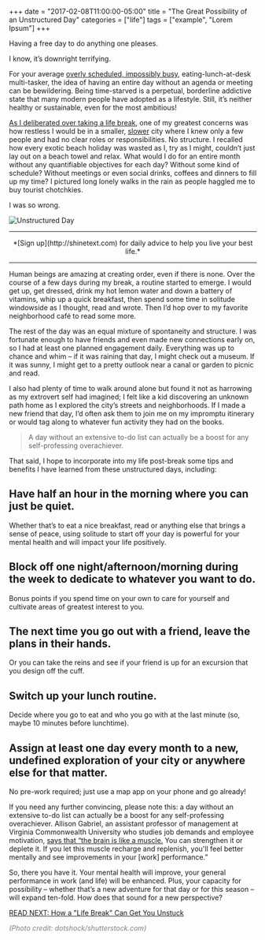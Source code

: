 +++
  date = "2017-02-08T11:00:00-05:00"
  title = "The Great Possibility of an Unstructured Day"
  categories = ["life"]
  tags = ["example", "Lorem Ipsum"]
+++



<span class="dropcap">H</span>aving a free day to do anything one pleases.

I know, it’s downright terrifying.
 
For your average [overly scheduled, impossibly busy](http://advice.shinetext.com/articles/5-ways-to-sober-up-from-your-busy-ness-addiction/), eating-lunch-at-desk multi-tasker, the idea of having an entire day without an agenda or meeting can be bewildering. Being time-starved is a perpetual, borderline addictive state that many modern people have adopted as a lifestyle. Still, it’s neither healthy or sustainable, even for the most ambitious!

[As I deliberated over taking a life break](http://advice.shinetext.com/articles/taking-a-life-break-to-get-unstuck/), one of my greatest concerns was how restless I would be in a smaller, [slower](http://advice.shinetext.com/articles/shine-squad-feature-ninas-4-tips-to-slow-down-and-enjoy-life/?utm_source=Shine&utm_medium=Blog) city where I knew only a few people and had no clear roles or responsibilities. No structure. I recalled how every exotic beach holiday was wasted as I, try as I might, couldn’t just lay out on a beach towel and relax. What would I do for an entire month without any quantifiable objectives for each day? Without some kind of schedule? Without meetings or even social drinks, coffees and dinners to fill up my time? I pictured long lonely walks in the rain as people haggled me to buy tourist chotchkies.

I was so wrong. 

![Unstructured Day](//images.contentful.com/awpxl2koull4/5ygBAMMC3eUiaQKsCcSwG2/c6f3e233c5af88859aaba20ea9bd672f/unstructured_day_body.jpg)

---
<center> *[Sign up](http://shinetext.com) for daily advice to help you live your best life.* </center>

---


Human beings are amazing at creating order, even if there is none. Over the course of a few days during my break, a routine started to emerge. I would get up, get dressed, drink my hot lemon water and down a battery of vitamins, whip up a quick breakfast, then spend some time in solitude windowside as I thought, read and wrote. Then I’d hop over to my favorite neighborhood café to read some more. 

The rest of the day was an equal mixture of spontaneity and structure. I was fortunate enough to have friends and even made new connections early on, so I had at least one planned engagement daily. Everything was up to chance and whim – if it was raining that day, I might check out a museum. If it was sunny, I might get to a pretty outlook near a canal or garden to picnic and read. 

I also had plenty of time to walk around alone but found it not as harrowing as my extrovert self had imagined; I felt like a kid discovering an unknown path home as I explored the city’s streets and neighborhoods. If I made a new friend that day, I’d often ask them to join me on my impromptu itinerary or would tag along to whatever fun activity they had on the books.


> A day without an extensive to-do list can actually be a boost for any self-professing overachiever.


That said, I hope to incorporate into my life post-break some tips and benefits I have learned from these unstructured days, including:  

## Have half an hour in the morning where you can just be quiet. 
Whether that’s to eat a nice breakfast, read or anything else that brings a sense of peace, using solitude to start off your day is powerful for your mental health and will impact your life positively.

## Block off one night/afternoon/morning during the week to dedicate to whatever you want to do. 
Bonus points if you spend time on your own to care for yourself and cultivate areas of greatest interest to you.

## The next time you go out with a friend, leave the plans in their hands. 
Or you can take the reins and see if your friend is up for an excursion that you design off the cuff.

## Switch up your lunch routine. 
Decide where you go to eat and who you go with at the last minute (so, maybe 10 minutes before lunchtime). 

## Assign at least one day every month to a new, undefined exploration of your city or anywhere else for that matter. 
No pre-work required; just use a map app on your phone and go already!
	
If you need any further convincing, please note this: a day without an extensive to-do list can actually be a boost for any self-professing overachiever. Allison Gabriel, an assistant professor of management at Virginia Commonwealth University who studies job demands and employee motivation, [says that “the brain is like a muscle.](https://www.entrepreneur.com/article/237446) You can strengthen it or deplete it. If you let this muscle recharge and replenish, you'll feel better mentally and see improvements in your [work] performance.”

So, there you have it. Your mental health will improve, your general performance in work (and life) will be enhanced. Plus, your capacity for possibility – whether that’s a new adventure for that day or for this season – will expand ten-fold. How does that sound for a new perspective?


[READ NEXT: How a "Life Break" Can Get You Unstuck](http://advice.shinetext.com/articles/taking-a-life-break-to-get-unstuck/)

*<font color ="#808080">(Photo credit: dotshock/shutterstock.com)</font>*

<div class="pubexchange_module" id="pubexchange_below_content" data-pubexchange-module-id="2323"></div>

<script>(function(w, d, s, id) {
  w.PUBX=w.PUBX || {pub: "shine_text", discover: false, lazy: true};
  var js, pjs = d.getElementsByTagName(s)[0];
  if (d.getElementById(id)) return;
  js = d.createElement(s); js.id = id; js.async = true;
  js.src = "//main.pubexchange.com/loader.min.js";
  pjs.parentNode.insertBefore(js, pjs);
}(window, document, "script", "pubexchange-jssdk"));</script>

